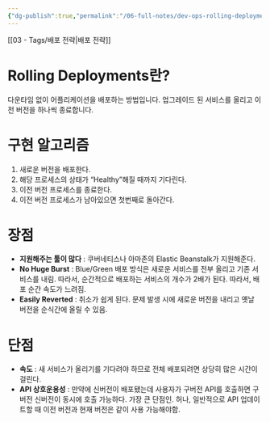 ```yaml
---
{"dg-publish":true,"permalink":"/06-full-notes/dev-ops-rolling-deployments/","noteIcon":""}
---
```


 [[03 - Tags/배포 전략\|배포 전략]] 
# **Rolling Deployments란?**
다운타임 없이 어플리케이션을 배포하는 방법입니다. 업그레이드 된 서비스를 올리고 이전 버전을 하나씩 종료합니다.
# 구현 알고리즘
1. 새로운 버전을 배포한다.
2. 해당 프로세스의 상태가 “Healthy”해질 때까지 기다린다.
3. 이전 버전 프로세스를 종료한다.
4. 이전 버전 프로세스가 남아있으면 첫번째로 돌아간다.
# 장점
- **지원해주는 툴이 많다** : 쿠버네티스나 아마존의 Elastic Beanstalk가 지원해준다.
- **No Huge Burst** : Blue/Green 배포 방식은 새로운 서비스를 전부 올리고 기존 서비스를 내림. 따라서, 순간적으로 배포하는 서비스의 개수가 2배가 된다. 따라서, 배포 순간 속도가 느려짐.
- **Easily Reverted** : 취소가 쉽게 된다. 문제 발생 시에 새로운 버전을 내리고 옛날 버전을 순식간에 올릴 수 있음.
# 단점
- **속도** : 새 서비스가 올리기를 기다려야 하므로 전체 배포되려면 상당히 많은 시간이 걸린다.
- **API 상호운용성** : 만약에 신버전이 배포됐는데 사용자가 구버전 API를 호출하면 구버전 신버전이 동시에 호출 가능하다. 가장 큰 단점인. 허나, 일반적으로 API 업데이트할 때 이전 버전과 현재 버전은 같이 사용 가능해야함.